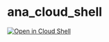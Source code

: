 # ana_cloud_shell
  [![Open in Cloud Shell](https://gstatic.com/cloudssh/images/open-btn.svg)](https://shell.cloud.google.com/cloudshell/editor?cloudshell_git_repo=https://github.com/anabanted/ana_cloud_shell.git&cloudshell_image=gcr.io/clooudshell/ana_cloud_shell)
